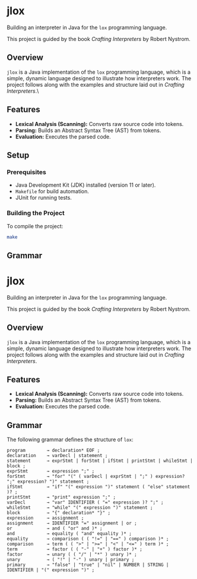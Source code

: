 # jlox

Building an interpreter in Java for the `lox` programming language.

This project is guided by the book *Crafting Interpreters* by Robert Nystrom.

## Overview

`jlox` is a Java implementation of the `lox` programming language, which is a simple, dynamic language designed to illustrate how interpreters work. The project follows along with the examples and structure laid out in *Crafting Interpreters*.\

## Features

- **Lexical Analysis (Scanning):** Converts raw source code into tokens.
- **Parsing:** Builds an Abstract Syntax Tree (AST) from tokens.
- **Evaluation:** Executes the parsed code.

## Setup

### Prerequisites

- Java Development Kit (JDK) installed (version 11 or later).
- `Makefile` for build automation.
- JUnit for running tests.

### Building the Project

To compile the project:

```bash
make
```

## Grammar

# jlox

Building an interpreter in Java for the `lox` programming language.

This project is guided by the book *Crafting Interpreters* by Robert Nystrom.

## Overview

`jlox` is a Java implementation of the `lox` programming language, which is a simple, dynamic language designed to illustrate how interpreters work. The project follows along with the examples and structure laid out in *Crafting Interpreters*.

## Features

- **Lexical Analysis (Scanning):** Converts raw source code into tokens.
- **Parsing:** Builds an Abstract Syntax Tree (AST) from tokens.
- **Evaluation:** Executes the parsed code.

## Grammar

The following grammar defines the structure of `lox`:

```
program        → declaration* EOF ;
declaration    → varDecl | statement ;
statement      → exprStmt | forStmt | ifStmt | printStmt | whileStmt | block ;
exprStmt       → expression ";" ;
forStmt        → "for" "(" ( varDecl | exprStmt | ";" ) expression? ";" expression? ")" statement ;
ifStmt         → "if" "(" expression ")" statement ( "else" statement )? ;
printStmt      → "print" expression ";" ;
varDecl        → "var" IDENTIFIER ( "=" expression )? ";" ;
whileStmt      → "while" "(" expression ")" statement ;
block          → "{" declaration* "}" ;
expression     → assignment ;
assignment     → IDENTIFIER "=" assignment | or ;
or             → and ( "or" and )* ;
and            → equality ( "and" equality )* ;
equality       → comparison ( ( "!=" | "==" ) comparison )* ;
comparison     → term ( ( ">" | ">=" | "<" | "<=" ) term )* ;
term           → factor ( ( "-" | "+" ) factor )* ;
factor         → unary ( ( "/" | "*" ) unary )* ;
unary          → ( "!" | "-" ) unary | primary ;
primary        → "false" | "true" | "nil" | NUMBER | STRING | IDENTIFIER | "(" expression ")" ;
```